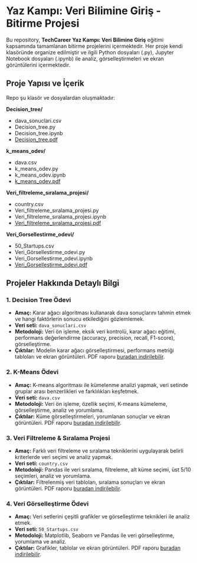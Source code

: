 # Yaz Kampı: Veri Bilimine Giriş - Bitirme Projesi

Bu repository, **TechCareer Yaz Kampı: Veri Bilimine Giriş** eğitimi kapsamında tamamlanan bitirme projelerini içermektedir. Her proje kendi klasöründe organize edilmiştir ve ilgili Python dosyaları (.py), Jupyter Notebook dosyaları (.ipynb) ile analiz, görselleştirmeleri ve ekran görüntülerini içermektedir.

## Proje Yapısı ve İçerik

Repo şu klasör ve dosyalardan oluşmaktadır:

**Decision_tree/**
- dava_sonuclari.csv
- Decision_tree.py
- Decision_tree.ipynb
- [Decision_tree.pdf](Decision_tree/Decision_tree.pdf)

**k_means_odev/**
- dava.csv
- k_means_odev.py
- k_means_odev.ipynb
- [k_means_odev.pdf](k_means_odev/k_means_odev.pdf)

**Veri_filtreleme_sıralama_projesi/**
- country.csv
- Veri_filtreleme_sıralama_projesi.py
- Veri_filtreleme_sıralama_projesi.ipynb
- [Veri_filtreleme_sıralama_projesi.pdf](Veri_filtreleme_sıralama_projesi/Veri_filtreleme_sıralama_projesi.pdf)

**Veri_Gorsellestirme_odevi/**
- 50_Startups.csv
- Veri_Görsellestirme_odevi.py
- Veri_Gorsellestirme_odevi.ipynb
- [Veri_Gorsellestirme_odevi.pdf](Veri_Gorsellestirme_odevi/Veri_Gorsellestirme_odevi.pdf)

## Projeler Hakkında Detaylı Bilgi

### 1. Decision Tree Ödevi
- **Amaç:** Karar ağacı algoritması kullanarak dava sonuçlarını tahmin etmek ve hangi faktörlerin sonucu etkilediğini gözlemlemek.  
- **Veri seti:** `dava_sonuclari.csv`  
- **Metodoloji:** Veri ön işleme, eksik veri kontrolü, karar ağacı eğitimi, performans değerlendirme (accuracy, precision, recall, F1-score), görselleştirme.  
- **Çıktılar:** Modelin karar ağacı görselleştirmesi, performans metriği tabloları ve ekran görüntüleri. PDF raporu [buradan indirilebilir](Decision_tree/Decision_tree.pdf).

### 2. K-Means Ödevi
- **Amaç:** K-means algoritması ile kümelenme analizi yapmak, veri setinde gruplar arası benzerlikleri ve farklılıkları keşfetmek.  
- **Veri seti:** `dava.csv`  
- **Metodoloji:** Veri ön işleme, özellik seçimi, K-means kümeleme, görselleştirme, analiz ve yorumlama.  
- **Çıktılar:** Küme görselleştirmeleri, yorumlanan sonuçlar ve ekran görüntüleri. PDF raporu [buradan indirilebilir](k_means_odev/k_means_odev.pdf).

### 3. Veri Filtreleme & Sıralama Projesi
- **Amaç:** Farklı veri filtreleme ve sıralama tekniklerini uygulayarak belirli kriterlerde veri seçimi ve analiz yapmak.  
- **Veri seti:** `country.csv`  
- **Metodoloji:** Pandas ile veri sıralama, filtreleme, alt küme seçimi, üst 5/10 seçimleri, analiz ve yorumlama.  
- **Çıktılar:** Filtrelenmiş veri tabloları, sıralama sonuçları ve ekran görüntüleri. PDF raporu [buradan indirilebilir](Veri_filtreleme_sıralama_projesi/Veri_filtreleme_sıralama_projesi.pdf).

### 4. Veri Görselleştirme Ödevi
- **Amaç:** Veri setlerini çeşitli grafikler ve görselleştirme teknikleri ile analiz etmek.  
- **Veri seti:** `50_Startups.csv`  
- **Metodoloji:** Matplotlib, Seaborn ve Pandas ile veri görselleştirme, yorumlama ve analiz.  
- **Çıktılar:** Grafikler, tablolar ve ekran görüntüleri. PDF raporu [buradan indirilebilir](Veri_Gorsellestirme_odevi/Veri_Gorsellestirme_odevi.pdf).



